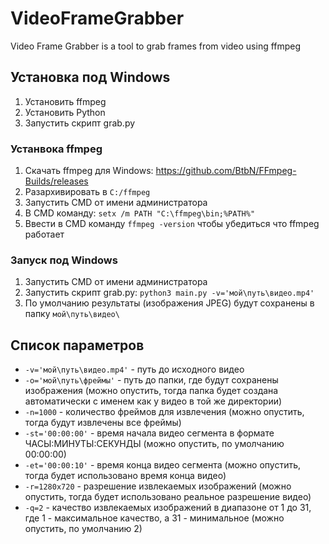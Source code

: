 # VideoFrameGrabber
Video Frame Grabber is a tool to grab frames from video using ffmpeg

## Установка под Windows
1. Установить ffmpeg
2. Установить Python
3. Запустить скрипт grab.py

### Устанвока ffmpeg
1. Скачать ffmpeg для Windows: https://github.com/BtbN/FFmpeg-Builds/releases
2. Разархивировать в `C:/ffmpeg`
3. Запустить CMD от имени администратора
4. В CMD команду: `setx /m PATH "C:\ffmpeg\bin;%PATH%"`
5. Ввести в CMD команду `ffmpeg -version` чтобы убедиться что ffmpeg работает

### Запуск под Windows
1. Запустить CMD от имени администратора
2. Запустить скрипт grab.py:
`python3 main.py -v='мой\путь\видео.mp4'`
3. По умолчанию результаты (изображения JPEG) будут сохранены в папку `мой\путь\видео\`

## Список параметров
- `-v='мой\путь\видео.mp4'` - путь до исходного видео
- `-o='мой\путь\фреймы'` - путь до папки, где будут сохранены изображения (можно опустить, тогда папка будет создана автоматически с именем как у видео в той же директории)
- `-n=1000` - количество фреймов для извлечения (можно опустить, тогда будут извлечены все фреймы)
- `-st='00:00:00'` - время начала видео сегмента в формате ЧАСЫ:МИНУТЫ:СЕКУНДЫ (можно опустить, по умолчанию 00:00:00)
- `-et='00:00:10'` - время конца видео сегмента (можно опустить, тогда будет использовано время конца видео)
- `-r=1280x720` - разрешение извлекаемых изображений (можно опустить, тогда будет использовано реальное разрешение видео)
- `-q=2` - качество извлекаемых изображений в диапазоне от 1 до 31, где 1 - максимальное качество, а 31 - минимальное (можно опустить, по умолчанию 2)
